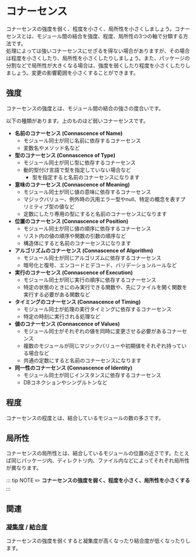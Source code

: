 # コナーセンス

コナーセンスの強度を弱く、程度を小さく、局所性を小さくしましょう。コナーセンスとは、モジュール間の結合を強度、程度、局所性の3つの軸で分類する方法です。  
処理によっては強いコナーセンスにせざるを得ない場合がありますが、その場合は程度を小さくしたり、局所性を小さくしたりしましょう。また、パッケージの分割などで局所性が大きくなる場合は、強度を弱くしたり程度を小さくしたりしましょう。変更の影響範囲を小さくすることができます。

## 強度

コナーセンスの強度とは、モジュール間の結合の強さの度合いです。

以下の種類があります。上のものほど弱いコナーセンスです。

- **名前のコナーセンス (Connascence of Name)**
    - モジュール同士が同じ名前に依存するコナーセンス
    - 変数名やメソッド名など
- **型のコナーセンス (Connascence of Type)**
    - モジュール同士が同じ型に依存するコナーセンス
    - 動的型付け言語で型を指定していない場合など
        - 型を指定すると名前のコナーセンスになります
- **意味のコナーセンス (Connascence of Meaning)**
    - モジュール同士が同じ値の意味に依存するコナーセンス
    - マジックバリュー、例外時の汎用エラー型やnull、特定の概念を表すプリミティブ型の値など
    - 定数にしたり専用の型にすると名前のコナーセンスになります
- **位置のコナーセンス (Connascence of Position)**
    - モジュール同士が同じ値の順序に依存するコナーセンス
    - リスト内の値の順序や関数の引数の順序など
    - 構造体にすると名前のコナーセンスになります
- **アルゴリズムのコナーセンス (Connascence of Algorithm)**
    - モジュール同士が同じアルゴリズムに依存するコナーセンス
    - 暗号化と復号、エンコードとデコード、バリデーションルールなど
- **実行のコナーセンス (Connascence of Execution)**
    - モジュール同士が同じ実行の順序に依存するコナーセンス
    - 特定の状態のときにのみ実行できる関数や、先にファイルを開く関数を実行する必要がある関数など
- **タイミングのコナーセンス (Connascence of Timing)**
    - モジュール同士が処理の実行タイミングに依存するコナーセンス
    - 特定の時刻に実行される処理など
- **値のコナーセンス (Connascence of Values)**
    - モジュール同士がそれぞれの値を同時に変更させる必要があるコナーセンス
    - 複数のモジュールが同じマジックバリューや初期値をそれぞれ持っている場合など
    - 共通の定数にすると名前のコナーセンスになります
- **同一性のコナーセンス (Connascence of Identity)**
    - モジュール同士が同じインスタンスに依存するコナーセンス
    - DBコネクションやシングルトンなど


## 程度

コナーセンスの程度とは、結合しているモジュールの数の多さです。


## 局所性

コナーセンスの局所性とは、結合しているモジュールの位置の近さです。たとえば同じパッケージ内、ディレクトリ内、ファイル内などによってそれぞれ局所性が異なります。

::: tip NOTE
:pencil2: **コナーセンスの強度を弱く、程度を小さく、局所性を小さくする**
:::

## 関連

### [凝集度](cohesion.md) / [結合度](coupling.md)

コナーセンスの強度を弱くすると凝集度が高くなったり結合度が低くなったりします。

